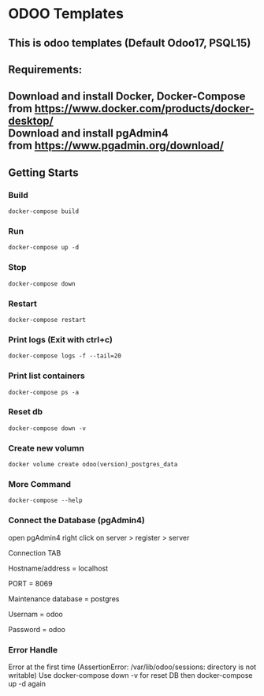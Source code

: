 # ODOO Templates

This is odoo templates
(Default Odoo17, PSQL15)
-----------------------------------

## Requirements:
Download and install Docker, Docker-Compose from 
https://www.docker.com/products/docker-desktop/            
Download and install pgAdmin4                                 
from https://www.pgadmin.org/download/
-----------------------------------
## Getting Starts

### Build
```
docker-compose build
```

### Run
```
docker-compose up -d
```

### Stop
```
docker-compose down
```

### Restart
```
docker-compose restart
```

### Print logs (Exit with ctrl+c)
```
docker-compose logs -f --tail=20
```

### Print list containers
```
docker-compose ps -a
```

### Reset db
```
docker-compose down -v
```

### Create new volumn
```
docker volume create odoo(version)_postgres_data
```

### More Command
```
docker-compose --help
```

### Connect the Database (pgAdmin4)

open pgAdmin4 
right click on server > register > server

Connection TAB 

Hostname/address = localhost

PORT = 8069

Maintenance database = postgres

Usernam = odoo

Password = odoo 

### Error Handle

Error at the first time (AssertionError: /var/lib/odoo/sessions: directory is not writable) Use docker-compose down -v for reset DB then docker-compose up -d again